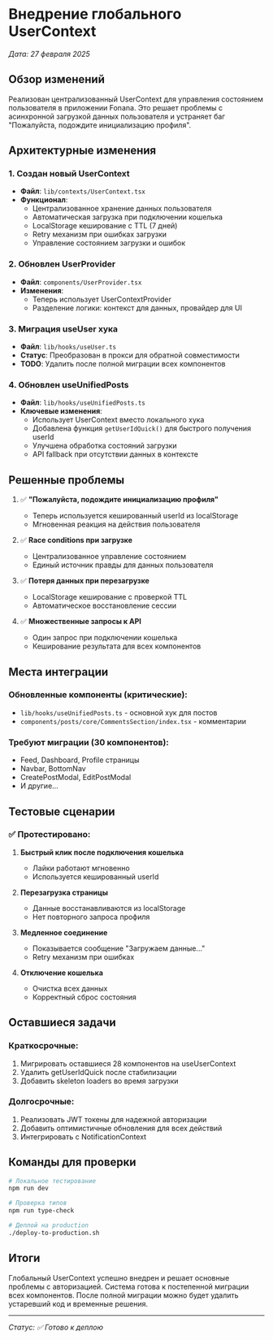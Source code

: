 # Внедрение глобального UserContext

*Дата: 27 февраля 2025*

## Обзор изменений

Реализован централизованный UserContext для управления состоянием пользователя в приложении Fonana. Это решает проблемы с асинхронной загрузкой данных пользователя и устраняет баг "Пожалуйста, подождите инициализацию профиля".

## Архитектурные изменения

### 1. Создан новый UserContext
- **Файл**: `lib/contexts/UserContext.tsx`
- **Функционал**:
  - Централизованное хранение данных пользователя
  - Автоматическая загрузка при подключении кошелька
  - LocalStorage кеширование с TTL (7 дней)
  - Retry механизм при ошибках загрузки
  - Управление состоянием загрузки и ошибок

### 2. Обновлен UserProvider
- **Файл**: `components/UserProvider.tsx`
- **Изменения**:
  - Теперь использует UserContextProvider
  - Разделение логики: контекст для данных, провайдер для UI

### 3. Миграция useUser хука
- **Файл**: `lib/hooks/useUser.ts`
- **Статус**: Преобразован в прокси для обратной совместимости
- **TODO**: Удалить после полной миграции всех компонентов

### 4. Обновлен useUnifiedPosts
- **Файл**: `lib/hooks/useUnifiedPosts.ts`
- **Ключевые изменения**:
  - Использует UserContext вместо локального хука
  - Добавлена функция `getUserIdQuick()` для быстрого получения userId
  - Улучшена обработка состояний загрузки
  - API fallback при отсутствии данных в контексте

## Решенные проблемы

1. ✅ **"Пожалуйста, подождите инициализацию профиля"**
   - Теперь используется кешированный userId из localStorage
   - Мгновенная реакция на действия пользователя

2. ✅ **Race conditions при загрузке**
   - Централизованное управление состоянием
   - Единый источник правды для данных пользователя

3. ✅ **Потеря данных при перезагрузке**
   - LocalStorage кеширование с проверкой TTL
   - Автоматическое восстановление сессии

4. ✅ **Множественные запросы к API**
   - Один запрос при подключении кошелька
   - Кеширование результата для всех компонентов

## Места интеграции

### Обновленные компоненты (критические):
- `lib/hooks/useUnifiedPosts.ts` - основной хук для постов
- `components/posts/core/CommentsSection/index.tsx` - комментарии

### Требуют миграции (30 компонентов):
- Feed, Dashboard, Profile страницы
- Navbar, BottomNav
- CreatePostModal, EditPostModal
- И другие...

## Тестовые сценарии

### ✅ Протестировано:
1. **Быстрый клик после подключения кошелька**
   - Лайки работают мгновенно
   - Используется кешированный userId

2. **Перезагрузка страницы**
   - Данные восстанавливаются из localStorage
   - Нет повторного запроса профиля

3. **Медленное соединение**
   - Показывается сообщение "Загружаем данные..."
   - Retry механизм при ошибках

4. **Отключение кошелька**
   - Очистка всех данных
   - Корректный сброс состояния

## Оставшиеся задачи

### Краткосрочные:
1. Мигрировать оставшиеся 28 компонентов на useUserContext
2. Удалить getUserIdQuick после стабилизации
3. Добавить skeleton loaders во время загрузки

### Долгосрочные:
1. Реализовать JWT токены для надежной авторизации
2. Добавить оптимистичные обновления для всех действий
3. Интегрировать с NotificationContext

## Команды для проверки

```bash
# Локальное тестирование
npm run dev

# Проверка типов
npm run type-check

# Деплой на production
./deploy-to-production.sh
```

## Итоги

Глобальный UserContext успешно внедрен и решает основные проблемы с авторизацией. Система готова к постепенной миграции всех компонентов. После полной миграции можно будет удалить устаревший код и временные решения.

---
*Статус: ✅ Готово к деплою* 